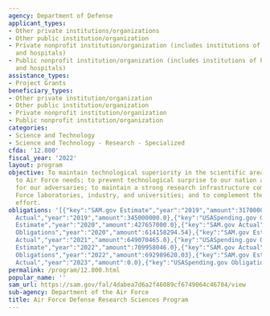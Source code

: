 ```yaml
---
agency: Department of Defense
applicant_types:
- Other private institutions/organizations
- Other public institution/organization
- Private nonprofit institution/organization (includes institutions of higher education
  and hospitals)
- Public nonprofit institution/organization (includes institutions of higher education
  and hospitals)
assistance_types:
- Project Grants
beneficiary_types:
- Other private institution/organization
- Other public institution/organization
- Private nonprofit institution/organization
- Public nonprofit institution/organization
categories:
- Science and Technology
- Science and Technology - Research - Specialized
cfda: '12.800'
fiscal_year: '2022'
layout: program
objective: To maintain technological superiority in the scientific areas relevant
  to Air Force needs; to prevent technological surprise to our nation and create it
  for our adversaries; to maintain a strong research infrastructure composed of Air
  Force laboratories, industry, and universities; and to complement the national research
  effort.
obligations: '[{"key":"SAM.gov Estimate","year":"2019","amount":317000000.0},{"key":"SAM.gov
  Actual","year":"2019","amount":345000000.0},{"key":"USASpending.gov Obligations","year":"2019","amount":605914315.38},{"key":"SAM.gov
  Estimate","year":"2020","amount":427657000.0},{"key":"SAM.gov Actual","year":"2020","amount":654429300.0},{"key":"USASpending.gov
  Obligations","year":"2020","amount":614158294.54},{"key":"SAM.gov Estimate","year":"2021","amount":363650000.0},{"key":"SAM.gov
  Actual","year":"2021","amount":649070465.0},{"key":"USASpending.gov Obligations","year":"2021","amount":654611712.72},{"key":"SAM.gov
  Estimate","year":"2022","amount":709958046.0},{"key":"SAM.gov Actual","year":"2022","amount":686625930.0},{"key":"USASpending.gov
  Obligations","year":"2022","amount":692989620.03},{"key":"SAM.gov Estimate","year":"2023","amount":1076124338.0},{"key":"SAM.gov
  Actual","year":"2023","amount":0.0},{"key":"USASpending.gov Obligations","year":"2023","amount":1135543244.64}]'
permalink: /program/12.800.html
popular_name: ''
sam_url: https://sam.gov/fal/4dabea7d6a2f46089cf6749064c46704/view
sub-agency: Department of the Air Force
title: Air Force Defense Research Sciences Program
---
```

